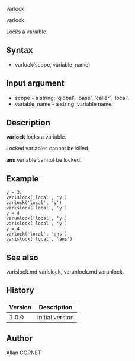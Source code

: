 



varlock


varlock

Locks a variable.

## Syntax

- varlock(scope, variable_name)

## Input argument

 - scope - a string: 'global', 'base', 'caller', 'local'.
 - variable_name - a string: variable name.

## Description


  <p><b>varlock</b> locks a variable.</p>
  <p>Locked variables cannot be killed.</p>
  <p><b>ans</b> variable cannot be locked.</p>


## Example

```Nelson
y = 3;
varislock('local', 'y')
varlock('local', 'y')
varislock('local', 'y')
y = 4
varunlock('local', 'y')
varislock('local', 'y')
y = 4
varlock('local', 'ans')
varislock('local', 'ans')
```

## See also

varislock.md varislock, varunlock.md varunlock.
## History

|Version|Description|
|------|------|
|1.0.0|initial version|


## Author

Allan CORNET



